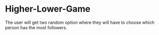 # Higher-Lower-Game
The user will get two random option where they will have to choose which person has the most followers.
